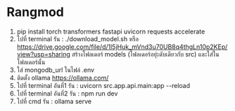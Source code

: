 # Rangmod
1. pip install torch transformers fastapi uvicorn requests accelerate
2. ไปที่ terminal รัน : ./download_model.sh หรือ https://drive.google.com/file/d/1l5jHuk_mVnd3u70UB8q4thgLn10p2KEp/view?usp=sharing สร้างโฟลเดอร์ models (โฟลเดอร์อยุ่ะดับเดียวกับ src)  และใส่ในโฟลเดอร์นั้น
3. ใส่ mongodb_url ในไฟล์ .env 
4. ติดตั้ง ollama https://ollama.com/
5. ไปที่ terminal อันที่1 รัน : uvicorn src.app.api.main:app --reload
6. ไปที่ terminal อันที่2 รัน : npm run dev
7. ไปที่ cmd รัน : ollama serve
